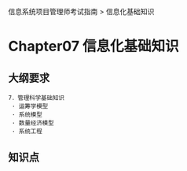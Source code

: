 信息系统项目管理师考试指南 > 信息化基础知识

# Chapter07 信息化基础知识 

## 大纲要求

```
7．管理科学基础知识 
 · 运筹学模型 
 · 系统模型 
 · 数量经济模型 
 · 系统工程
```  

## 知识点








